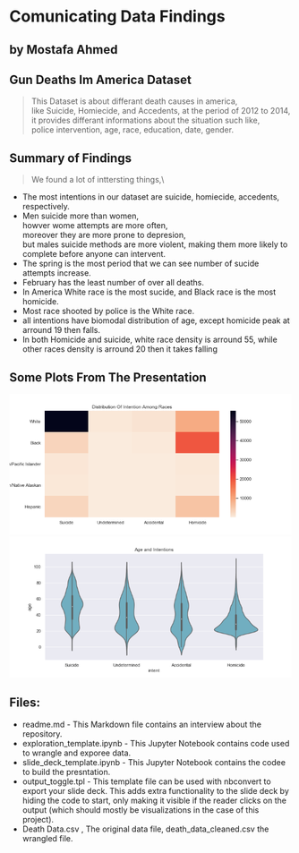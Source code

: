 # Comunicating Data Findings
## by Mostafa Ahmed


## Gun Deaths Im America Dataset

> This Dataset is about differant death causes in america,\
like Suicide, Homiecide, and Accedents, at the period of 2012 to 2014,\
it provides differant informations about the situation such like,\
police intervention, age, race, education, date, gender.


## Summary of Findings

> We found a lot of inttersting things,\
- The most intentions in our dataset are suicide, homiecide, accedents, respectively.
- Men suicide more than women,\
howver wome attempts are more often,\
moreover they are more prone to depresion,\
but males suicide methods are more violent, making them more likely to complete before anyone can intervent.
- The spring is the most period that we can see number of sucide attempts increase.
- February has the least number of over all deaths.
- In America White race is the most sucide, and Black race is the most homicide.
- Most race shooted by police is the White race.
- all intentions have biomodal distribution of age, except homicide peak at arround 19 then falls.
- In both Homicide and suicide, white race density is arround 55, while other races density is arround 20 then it takes falling



## Some Plots From The Presentation

<img src="dist_int_race_heatmap.png">

<img src="age_int_violin.png">

## Files:
- readme.md - This Markdown file contains an interview about the repository.
- exploration_template.ipynb - This Jupyter Notebook contains code used to wrangle and exporee data.
- slide_deck_template.ipynb - This Jupyter Notebook contains the codee to build the presntation.
- output_toggle.tpl - This template file can be used with nbconvert to export your slide deck. This adds extra functionality to the slide deck by hiding the code to start, only making it visible if the reader clicks on the output (which should mostly be visualizations in the case of this project).
- Death Data.csv , The original data file, death_data_cleaned.csv the wrangled file.
